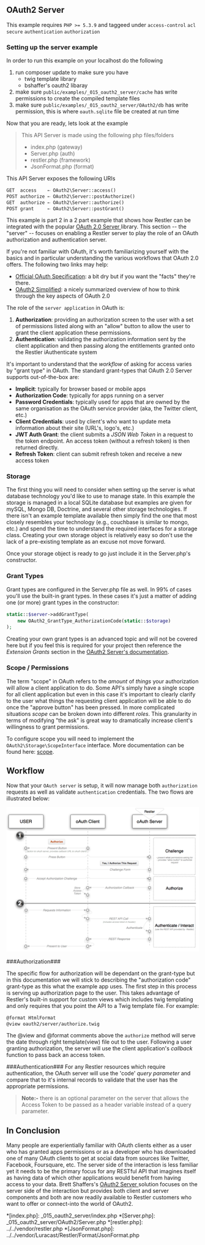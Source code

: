 ## OAuth2 Server 

 This example requires `PHP >= 5.3.9` and taggeed under `access-control` `acl` `secure` `authentication` `authorization`


### Setting up the server example

In order to run this example on your localhost do the following

1. run composer update to make sure you have
    - twig template library
    - bshaffer's oauth2 libaray
2. make sure `public/examples/_015_oauth2_server/cache` has write permissions to create the compiled template files
3. make sure `public/examples/_015_oauth2_server/OAuth2/db` has write permission, this is where `oauth.sqlite` file be created at run time

Now that you are ready, lets look at the example

> This API Server is made using the following php files/folders
> 
> * index.php      (gateway)
> * Server.php      (auth)
> * restler.php      (framework)
> * JsonFormat.php      (format)

This API Server exposes the following URIs

    GET  access    ⇠ OAuth2\Server::access()
    POST authorize ⇠ OAuth2\Server::postAuthorize()
    GET  authorize ⇠ OAuth2\Server::authorize()
    POST grant     ⇠ OAuth2\Server::postGrant()


This example is part 2 in a 2 part example that shows how Restler can 
be integrated with the popular [OAuth 2.0 Server ](http://bshaffer.github.io/oauth2-server-php-docs/)
library. This section -- the "server" -- focuses on enabling a Restler server to play the role of an 
OAuth authorization and authentication server.

If you're not familiar with OAuth, it's worth familiarizing yourself with the 
basics and in particular understanding the various workflows that OAuth 2.0 offers. 
The following two links may help:

- [Official OAuth Specification](http://tools.ietf.org/html/draft-ietf-oauth-v2): 
a bit dry but if you want the "facts" they're there.
- [OAuth2 Simplified](http://aaronparecki.com/articles/2012/07/29/1/oauth2-simplified): 
a nicely summarized overview of how to think through the key aspects of OAuth 2.0

The role of the `server application` in OAuth is:

1. **Authorization**: providing an authorization screen to the user with a set of permissions listed along with an "allow" 
button to allow the user to grant the client application these permissions.
2. **Authentication**: validating the authorization information sent by the client application and then passing along the
entitlements granted onto the Restler iAuthenticate system

It's important to understand that the *workflow* of asking for access varies by "grant type" in OAuth.
The standard grant-types that OAuth 2.0 Server  supports out-of-the-box are:

- **Implicit**: typically for browser based or mobile apps
- **Authorization Code**: typically for apps running on a server
- **Password Credentials**: typically used for apps that are owned by the same organisation as the OAuth service provider (aka, the Twitter client, etc.)
- **Client Credentials**: used by client's who want to update meta information about their site (URL's, logo's, etc.)
- **JWT Auth Grant**: the client submits a *JSON Web Token* in a request to the token endpoint. An access token (without a refresh token) is then returned directly.
- **Refresh Token**: client can submit refresh token and receive a new access token

### Storage ###
The first thing you will need to consider when setting up the server is what database technology you'd like to use to manage state. In this example the storage is 
managed in a local SQLite database but examples are given for mySQL, Mongo DB, Doctrine, and several other storage technologies. If there isn't an example template available 
then simply find the one that most closely resembles your technology (e.g., couchbase is similar to mongo, etc.) and spend the time to understand the required interfaces for a storage class. Creating your own storage object is relatively easy so don't use the lack of a pre-existing template as an excuse not move forward.

Once your storage object is ready to go just include it in the Server.php's constructor.

### Grant Types ###
Grant types are configured in the Server.php file as well. In 99% of cases you'll use the built-in grant types. In these cases it's just a matter of adding one (or more) 
grant types in the constructor:

```php
static::$server->addGrantType(
    new OAuth2_GrantType_AuthorizationCode(static::$storage)
);
```

Creating your own grant types is an advanced topic and will not be covered here but if you feel this is required for your project then 
reference the *Extension Grants* section in the [OAuth2 Server's documentation](http://bshaffer.github.io/oauth2-server-php-docs/overview/grant-types/).

### Scope / Permissions ###
The term "scope" in OAuth refers to the *amount* of *things* your authorization will allow a client application to do. Some API's simply have a 
single scope for all client application but even in this case it's important to clearly clarify to the user what things the requesting client 
application will be able to do once the "approve button" has been pressed. In more complicated situations *scope* can be broken down into different *roles*. 
This granularity in terms of modifying "the ask" is great way to dramatically increase client's willingness to grant permissions. 

To configure scope you will need to implement the `OAuth2\Storage\ScopeInterface` interface. More documentation can be found here: 
[scope](http://bshaffer.github.io/oauth2-server-php-docs/overview/scope/). 

## Workflow ##
Now that your `OAuth server` is setup, it will now manage both `authorization` requests as well as validate `authentication` credentials. 
The two flows are illustrated below:

[![Authorization Code Flow](../resources/auth-code-workflow-thumb.png)](../resources/auth-code-workflow.png)

###Authorization###

The specific flow for authorization will be dependant on the grant-type but in this documentation we will stick to describing 
the "authorization code" grant-type as this what the example app uses. The first step in this process is serving up authorization
page to the user. This takes advantage of Restler's built-in support for custom views which includes twig templating and only requires that you point the API
to a Twig template file. For example:

    @format HtmlFormat
    @view oauth2/server/authorize.twig

The @view and @format comments above the `authorize` method will serve the date through right template(view) file out to the user. Following a user
granting authorization, the server will use the client application's *callback* function to pass back an access token. 

###Authentication###
For any Restler resources which require authentication, the OAuth server will use the 'code' *query parameter* and compare that to 
it's internal records to validate that the user has the appropriate permissions. 

> **Note:-**
> there is an optional parameter on the server that allows the Access Token to be passed as a header variable instead of a
> query parameter.

## In Conclusion ##
Many people are experientially familiar with OAuth clients either as a user who has granted apps permissions or 
as a developer who has downloaded one of many OAuth clients to get at social data from sources like Twitter, Facebook, Foursquare, etc.
The server side of the interaction is less familiar yet it needs to be the primary focus for any RESTful API that imagines itself
as having data of which other applications would benefit from having access to your data. Brett Shaffers's 
[OAuth2 Server ](http://bshaffer.github.io/oauth2-server-php-docs/) solution focuses on the server side of the interaction
but provides both client and server components and both are now readily available to Restler customers who want to offer or connect-into 
the world of OAuth2.





*[index.php]: _015_oauth2_server/index.php
*[Server.php]: _015_oauth2_server/OAuth2/Server.php
*[restler.php]: ../../vendor/restler.php
*[JsonFormat.php]: ../../vendor/Luracast/Restler/Format/JsonFormat.php

